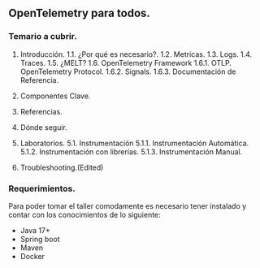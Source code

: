 ## OpenTelemetry para todos.
### Temario a cubrir.
1. Introducción.
    1.1. ¿Por qué es necesario?. 
    1.2. Metricas.
    1.3. Logs.
    1.4. Traces.
    1.5. ¿MELT?
    1.6. OpenTelemetry Framework
        1.6.1. OTLP. OpenTelemetry Protocol.
        1.6.2. Signals.
        1.6.3. Documentación de Referencia.

2. Componentes Clave.
3. Referencias.
4. Dónde seguir.


5. Laboratorios.
    5.1. Instrumentación
        5.1.1. Instrumentación Automática. 
         5.1.2. Instrumentación con librerías.
         5.1.3. Instrumentación Manual.

6. Troubleshooting.(Edited)

### Requerimientos.
Para poder tomar el taller comodamente es necesario tener instalado y contar con los conocimientos de lo siguiente:

* Java 17+
* Spring boot 
* Maven 
* Docker
